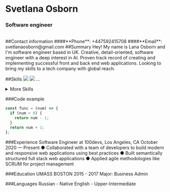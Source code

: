 # Svetlana Osborn
### Software engineer
<br>
##Contact information
####**Phone**: +447592415708
####**Email**: svetlanaosborn@gmail.com
##Summary
Hey! My name is Lana Osborn and I'm software engineer based in UK. 
Creative, detail-oriented, software engineer with a deep interest in AI. Proven track record
of creating and implementing successful front and back end web applications. Looking to
bring my skills to a tech company with global reach.

##Skills
[](https://img.shields.io/badge/Code-Angular-informational?style=flat&logo=angular&logoColor=white&color=4AB197)
![](https://img.shields.io/badge/Code-Ionic-informational?style=flat&logo=ionic&logoColor=white&color=4AB197)
![](https://img.shields.io/badge/Code-React-informational?style=flat&logo=react&logoColor=white&color=4AB197)
...

<details>
<summary>More Skills</summary>

[](https://img.shields.io/badge/Style-CSS-informational?style=flat&logo=css3&logoColor=white&color=4AB197)
![](https://img.shields.io/badge/Style-Tailwind-informational?style=flat&logo=Tailwind-CSS&logoColor=white&color=4AB197)
![](https://img.shields.io/badge/Style-Sass-informational?style=flat&logo=Sass&logoColor=white&color=4AB197)
![](https://img.shields.io/badge/Style-Stylus-informational?style=flat&logo=Stylus&logoColor=white&color=4AB197)
...
</details>

###Code example
```javascript
const func = (num) => {
  if (num > 0) {
    return num - 1;
  }
  return num + 1;
};
```

###Experience
Software Engineer at 100devs, Los Angeles, CA
October 2020 — Present
● Collaborated with a team of developers to build modern and responsive web
applications using best practices
● Built semantically structured full stack web applications
● Applied agile methodologies like SCRUM for project management

###Education
UMASS BOSTON
2015 - 2017
Major: Business Admin

###Languages
Russian - Native
English - Upper-Intermediate
